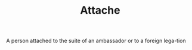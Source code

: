---
title: Attache
letter: A
permalink: "/definitions/bld-attache.html"
body: A person attached to the suite of an ambassador or to a foreign lega-tion
published_at: '2018-07-07'
source: Black's Law Dictionary 2nd Ed (1910)
layout: post
---